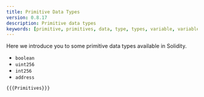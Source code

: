 ```yaml
---
title: Primitive Data Types
version: 0.8.17
description: Primitive data types
keywords: [primitive, primitives, data, type, types, variable, variables, boolean, uint256, int256, address, uint, int]
---
```


Here we introduce you to some primitive data types available in Solidity.

- `boolean`
- `uint256`
- `int256`
- `address`

```solidity
{{{Primitives}}}
```
